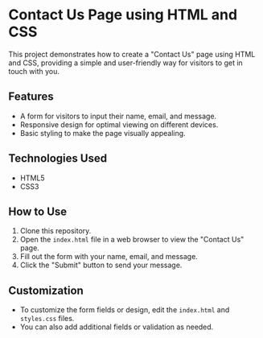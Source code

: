 # Contact Us Page using HTML and CSS

This project demonstrates how to create a "Contact Us" page using HTML and CSS, providing a simple and user-friendly way for visitors to get in touch with you.

## Features

- A form for visitors to input their name, email, and message.
- Responsive design for optimal viewing on different devices.
- Basic styling to make the page visually appealing.

## Technologies Used

- HTML5
- CSS3

## How to Use

1. Clone this repository.
2. Open the `index.html` file in a web browser to view the "Contact Us" page.
3. Fill out the form with your name, email, and message.
4. Click the "Submit" button to send your message.

## Customization

- To customize the form fields or design, edit the `index.html` and `styles.css` files.
- You can also add additional fields or validation as needed.
